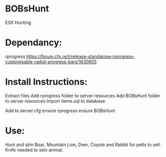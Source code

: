 # BOBsHunt
 ESX Hunting

# Dependancy:
rprogress
https://forum.cfx.re/t/release-standalone-rprogress-customisable-radial-progress-bars/1630655

# Install Instructions:
Extract files
Add rprogress folder to server resources
Add BOBsHunt folder to server resources
Import items.sql to database

Add to server.cfg
ensure rprogress
ensure BOBsHunt

# Use:
Hunt and skin Boar, Mountain Lion, Deer, Coyote and Rabbit for pelts to sell.
Knife needed to skin animal.